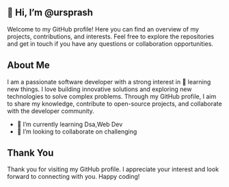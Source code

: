 ## 👋 Hi, I’m @ursprash
Welcome to my GitHub profile! Here you can find an overview of my projects, contributions, and interests. Feel free to explore the repositories and get in touch if you have any questions or collaboration opportunities.

## About Me
I am a passionate software developer with a strong interest in 👀 learning new things. I love building innovative solutions and exploring new technologies to solve complex problems. Through my GitHub profile, I aim to share my knowledge, contribute to open-source projects, and collaborate with the developer community.
- 🌱 I’m currently learning Dsa,Web Dev
- 💞️ I’m looking to collaborate on challenging

## Thank You
Thank you for visiting my GitHub profile. I appreciate your interest and look forward to connecting with you. Happy coding!
